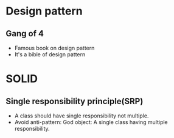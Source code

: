 # Design pattern 
## Gang of 4
* Famous book on design pattern
* It's a bible of design pattern

# SOLID
## Single responsibility principle(SRP)
* A class should have single responsibility not multiple.
* Avoid anti-pattern: God object: A single class having multiple responsibility.

  